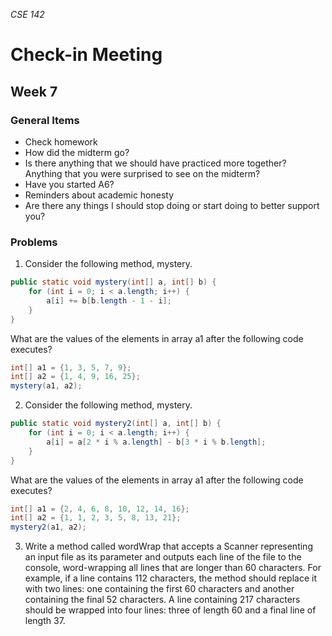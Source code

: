 _CSE 142_
# Check-in Meeting
## Week 7

### General Items
* Check homework
* How did the midterm go?
* Is there anything that we should have practiced more together? Anything that you were surprised to see on the midterm?
* Have you started  A6?
* Reminders about academic honesty
* Are there any things I should stop doing or start doing to better support you?

### Problems
1. Consider the following method, mystery.

  ```java
  public static void mystery(int[] a, int[] b) {
      for (int i = 0; i < a.length; i++) {
          a[i] += b[b.length - 1 - i];
      }
  }
  ```

  What are the values of the elements in array a1 after the following code executes?

  ```java
  int[] a1 = {1, 3, 5, 7, 9};
  int[] a2 = {1, 4, 9, 16, 25};
  mystery(a1, a2);
  ```
  
2. Consider the following method, mystery.

  ```java
  public static void mystery2(int[] a, int[] b) {
      for (int i = 0; i < a.length; i++) {
          a[i] = a[2 * i % a.length] - b[3 * i % b.length];
      }
  }
  ```

  What are the values of the elements in array a1 after the following code executes?

  ```java
  int[] a1 = {2, 4, 6, 8, 10, 12, 14, 16};
  int[] a2 = {1, 1, 2, 3, 5, 8, 13, 21};
  mystery2(a1, a2);
  ```

3. Write a method called wordWrap that accepts a Scanner representing an input file as its parameter and outputs each line of the file to the console, word-wrapping all lines that are longer than 60 characters. For example, if a line contains 112 characters, the method should replace it with two lines: one containing the first 60 characters and another containing the final 52 characters. A line containing 217 characters should be wrapped into four lines: three of length 60 and a final line of length 37.
